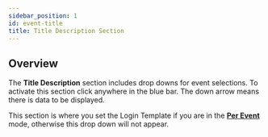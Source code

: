 ```yaml
---
sidebar_position: 1
id: event-title
title: Title Description Section
---
```


## Overview

The **Title Description** section includes drop downs for event selections.  To activate this section click anywhere in the blue bar.  The down arrow means there is data to be displayed.

This section is where you set the Login Template if you are in the **[Per Event](/faqs/terminology/persiteperevent#per-event-mode)** mode, otherwise this drop down will not appear.








